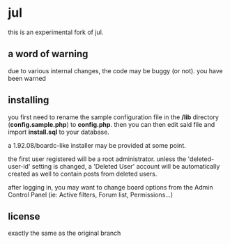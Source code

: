 # jul
this is an experimental fork of jul.

## a word of warning
due to various internal changes, the code may be buggy (or not). you have been warned

## installing
you first need to rename the sample configuration file in the **/lib** directory (**config.sample.php**) to **config.php**. 
then you can then edit said file and import **install.sql** to your database.

a 1.92.08/boardc-like installer may be provided at some point.


the first user registered will be a root administrator. 
unless the 'deleted-user-id' setting is changed, a 'Deleted User' account will be automatically created as well to contain posts from deleted users.

after logging in, you may want to change board options from the Admin Control Panel (ie: Active filters, Forum list, Permissions...)

## license
exactly the same as the original branch
